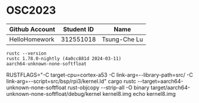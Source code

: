 # OSC2023

| Github Account | Student ID | Name          |
|----------------|------------|---------------|
| HelloHomework  | 312551018  | Tsung-Che Lu  |

```
rustc --version
rustc 1.78.0-nightly (4a0cc881d 2024-03-11)
aarch64-unknown-none-softfloat
```

RUSTFLAGS="-C target-cpu=cortex-a53 -C link-arg=--library-path=src/ -C link-arg=--script=src/bsp/rpi3/kernel.ld" cargo rustc --target=aarch64-unknown-none-softfloat 
rust-objcopy --strip-all -O binary target/aarch64-unknown-none-softfloat/debug/kernel kernel8.img
echo kernel8.img